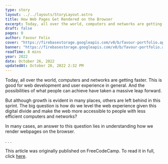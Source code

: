 ```yaml
---
type: story
layout: ../../layouts/StoryLayout.astro
title: How Web Pages Get Rendered on the Browser
excerpt: Today, all over the world, computers and networks are getting faster. This is good for web development and user experience in general. And the possibilities of what people can achieve have taken a massive leap forward.But although growth is evident in many places, others are left behind in this sprint. The big question is how do we level the web experience given this digital divide and make the web more accessible to people with less efficient computers and networks?
draft: false
pages: 0
author: Favour Felix
cover: "https://firebasestorage.googleapis.com/v0/b/favour-portfolio.appspot.com/o/stories%2Frendering-on-browser.webp?alt=media&token=ebe6b907-18f1-4873-895c-494de839f65d"
banner: "https://firebasestorage.googleapis.com/v0/b/favour-portfolio.appspot.com/o/stories%2Frendering-on-browser.webp?alt=media&token=ebe6b907-18f1-4873-895c-494de839f65d"
readTime: 8 mins
year: 2022
date: October 26, 2022
updatedAt: October 26, 2022 2:32 PM
---
```


Today, all over the world, computers and networks are getting faster. This is good for web development and user experience in general. And the possibilities of what people can achieve have taken a massive leap forward.

But although growth is evident in many places, others are left behind in this sprint. The big question is how do we level the web experience given this digital divide and make the web more accessible to people with less efficient computers and networks?

In many cases, an answer to this question lies in understanding how we render webpages on the browser.

. . .

This article was originally published on FreeCodeCamp. To read it in full, click [here](https://www.freecodecamp.org/news/web-page-rendering-on-the-browser-different-methods/).
